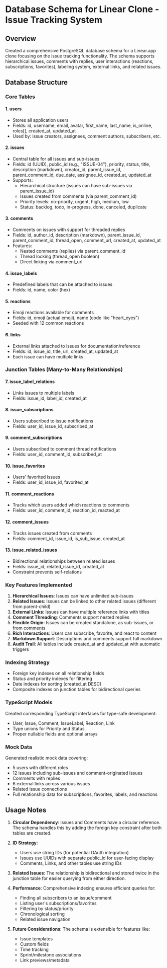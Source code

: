 # Database Schema for Linear Clone - Issue Tracking System

## Overview

Created a comprehensive PostgreSQL database schema for a Linear.app clone focusing on the issue tracking functionality. The schema supports hierarchical issues, comments with replies, user interactions (reactions, subscriptions, favorites), labeling system, external links, and related issues.

## Database Structure

### Core Tables

#### 1. **users**

- Stores all application users
- Fields: id, username, email, avatar, first_name, last_name, is_online, roles[], created_at, updated_at
- Used by: issue creators, assignees, comment authors, subscribers, etc.

#### 2. **issues**

- Central table for all issues and sub-issues
- Fields: id (UUID), public_id (e.g., "ISSUE-04"), priority, status, title, description (markdown), creator_id, parent_issue_id, parent_comment_id, due_date, assignee_id, created_at, updated_at
- Supports:
  - Hierarchical structure (issues can have sub-issues via parent_issue_id)
  - Issues created from comments (via parent_comment_id)
  - Priority levels: no-priority, urgent, high, medium, low
  - Status: backlog, todo, in-progress, done, canceled, duplicate

#### 3. **comments**

- Comments on issues with support for threaded replies
- Fields: id, author_id, description (markdown), parent_issue_id, parent_comment_id, thread_open, comment_url, created_at, updated_at
- Features:
  - Nested comments (replies) via parent_comment_id
  - Thread locking (thread_open boolean)
  - Direct linking via comment_url

#### 4. **issue_labels**

- Predefined labels that can be attached to issues
- Fields: id, name, color (hex)

#### 5. **reactions**

- Emoji reactions available for comments
- Fields: id, emoji (actual emoji), name (code like "heart_eyes")
- Seeded with 12 common reactions

#### 6. **links**

- External links attached to issues for documentation/reference
- Fields: id, issue_id, title, url, created_at, updated_at
- Each issue can have multiple links

### Junction Tables (Many-to-Many Relationships)

#### 7. **issue_label_relations**

- Links issues to multiple labels
- Fields: issue_id, label_id, created_at

#### 8. **issue_subscriptions**

- Users subscribed to issue notifications
- Fields: user_id, issue_id, subscribed_at

#### 9. **comment_subscriptions**

- Users subscribed to comment thread notifications
- Fields: user_id, comment_id, subscribed_at

#### 10. **issue_favorites**

- Users' favorited issues
- Fields: user_id, issue_id, favorited_at

#### 11. **comment_reactions**

- Tracks which users added which reactions to comments
- Fields: user_id, comment_id, reaction_id, reacted_at

#### 12. **comment_issues**

- Tracks issues created from comments
- Fields: comment_id, issue_id, is_sub_issue, created_at

#### 13. **issue_related_issues**

- Bidirectional relationships between related issues
- Fields: issue_id, related_issue_id, created_at
- Constraint prevents self-relations

### Key Features Implemented

1. **Hierarchical Issues**: Issues can have unlimited sub-issues
2. **Related Issues**: Issues can be linked to other related issues (different from parent-child)
3. **External Links**: Issues can have multiple reference links with titles
4. **Comment Threading**: Comments support nested replies
5. **Flexible Origin**: Issues can be created standalone, as sub-issues, or from comments
6. **Rich Interactions**: Users can subscribe, favorite, and react to content
7. **Markdown Support**: Descriptions and comments support full markdown
8. **Audit Trail**: All tables include created_at and updated_at with automatic triggers

### Indexing Strategy

- Foreign key indexes on all relationship fields
- Status and priority indexes for filtering
- Date indexes for sorting (created_at DESC)
- Composite indexes on junction tables for bidirectional queries

### TypeScript Models

Created corresponding TypeScript interfaces for type-safe development:

- User, Issue, Comment, IssueLabel, Reaction, Link
- Type unions for Priority and Status
- Proper nullable fields and optional arrays

### Mock Data

Generated realistic mock data covering:

- 5 users with different roles
- 12 issues including sub-issues and comment-originated issues
- Comments with replies
- 6 external links across various issues
- Related issue connections
- Full relationship data for subscriptions, favorites, labels, and reactions

## Usage Notes

1. **Circular Dependency**: Issues and Comments have a circular reference. The schema handles this by adding the foreign key constraint after both tables are created.

2. **ID Strategy**:

   - Users use string IDs (for potential OAuth integration)
   - Issues use UUIDs with separate public_id for user-facing display
   - Comments, Links, and other tables use string IDs

3. **Related Issues**: The relationship is bidirectional and stored twice in the junction table for easier querying from either direction.

4. **Performance**: Comprehensive indexing ensures efficient queries for:

   - Finding all subscribers to an issue/comment
   - Listing user's subscriptions/favorites
   - Filtering by status/priority
   - Chronological sorting
   - Related issue navigation

5. **Future Considerations**: The schema is extensible for features like:
   - Issue templates
   - Custom fields
   - Time tracking
   - Sprint/milestone associations
   - Link previews/metadata
